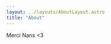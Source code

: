 ```yaml
---
layout: ../layouts/AboutLayout.astro
title: "About"
---
```


Merci Nans <3
<!-- to have clicable links do this: [my personal blog](https://satnaing.dev/blog)-->
<!--
<div>
  <img src="/assets/dev.svg" class="sm:w-1/2 mx-auto" alt="coding dev illustration">
</div>
-->